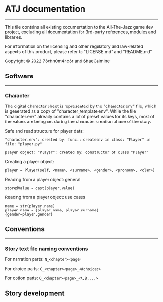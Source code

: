 # ATJ documentation

---

This file contains all existing documentation to the All-The-Jazz game dev project, excluding all documentation for 3rd-party references, modules and libraries.

For information on the licensing and other regulatory and law-related aspects of this product, please refer to "LICENSE.md" and "README.md"

Copyright © 2022 73chn0m4nc3r and ShaeCalmine

## Software

---

### Character

The digital character sheet is represented by the "character.env" file, which is generated as a copy of "character_template.env". While the file "character.env" already contains a lot of preset values for its keys, most of the values are being set during the character creation phase of the story.

Safe and read structure for player data:
```
"character.env": created by: func.: createenv in class: "Player" in file: "player.py"

player object: "Player": created by: constructor of class "Player"
```
Creating a player object:
```
player = Player(self, <name>, <surname>, <gender>, <pronoun>, <clan>)
```
Reading from a player object:
general
```
storedValue = cast(player.value)
```
Reading from a player object:
use cases
```
name = str(player.name)
player_name = {player.name, player.surname}
{gender=player.gender}
```

## Conventions

---

### Story text file naming conventions

For narration parts: ```N_<chapter><page>```

For choice parts: ```C_<chapter><page>_<#choices>```

For option parts: ```O_<chapter><page>_<A,B,...>```

## Story development